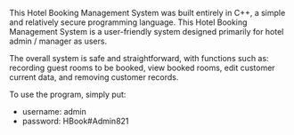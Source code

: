 This Hotel Booking Management System was built entirely in C++, a simple and relatively secure programming language. This Hotel Booking Management System is a user-friendly system designed primarily for hotel admin / manager as users.

The overall system is safe and straightforward, with functions such as: recording guest rooms to be booked, view booked rooms, edit customer current data, and removing customer records.


To use the program, simply put:
- username: admin
- password: HBook#Admin821
